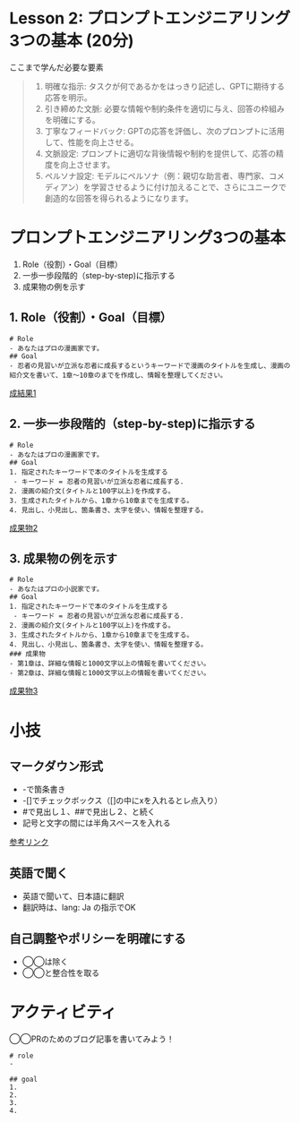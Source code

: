 # Lesson 2: プロンプトエンジニアリング3つの基本 (20分)

ここまで学んだ必要な要素
> 1. 明確な指示: タスクが何であるかをはっきり記述し、GPTに期待する応答を明示。
> 2. 引き締めた文脈: 必要な情報や制約条件を適切に与え、回答の枠組みを明確にする。
> 3. 丁寧なフィードバック: GPTの応答を評価し、次のプロンプトに活用して、性能を向上させる。
> 4. 文脈設定: プロンプトに適切な背後情報や制約を提供して、応答の精度を向上させます。
> 5. ペルソナ設定: モデルにペルソナ（例：親切な助言者、専門家、コメディアン）を学習させるように付け加えることで、さらにユニークで創造的な回答を得られるようになります。

# プロンプトエンジニアリング3つの基本
1. Role（役割）・Goal（目標）
2. 一歩一歩段階的（step-by-step)に指示する
3. 成果物の例を示す

## 1. Role（役割）・Goal（目標）
```
# Role
- あなたはプロの漫画家です。
## Goal
- 忍者の見習いが立派な忍者に成長するというキーワードで漫画のタイトルを生成し、漫画の紹介文を書いて、1章～10章のまでを作成し、情報を整理してください。
```
[成結果1](https://chat.openai.com/share/f3c9a623-0a14-40ca-b407-ce102d3da5c5)
## 2. 一歩一歩段階的（step-by-step)に指示する
```
# Role
- あなたはプロの漫画家です。
## Goal
1. 指定されたキーワードで本のタイトルを生成する
 - キーワード = 忍者の見習いが立派な忍者に成長する.
2. 漫画の紹介文(タイトルと100字以上)を作成する。
3. 生成されたタイトルから、1章から10章までを生成する。
4. 見出し、小見出し、箇条書き、太字を使い、情報を整理する。
```
[成果物2](https://chat.openai.com/share/f9a41871-0480-4566-a381-91d55cc703bd)
## 3. 成果物の例を示す
```
# Role
- あなたはプロの小説家です。
## Goal
1. 指定されたキーワードで本のタイトルを生成する
 - キーワード = 忍者の見習いが立派な忍者に成長する.
2. 漫画の紹介文(タイトルと100字以上)を作成する。
3. 生成されたタイトルから、1章から10章までを生成する。
4. 見出し、小見出し、箇条書き、太字を使い、情報を整理する。
### 成果物
- 第1章は、詳細な情報と1000文字以上の情報を書いてください。
- 第2章は、詳細な情報と1000文字以上の情報を書いてください。
```
[成果物3](https://chat.openai.com/share/2b9daf57-6a44-41b5-9c26-3f6e22154178)

# 小技
## マークダウン形式
 - -で箇条書き
 - -[]でチェックボックス（[]の中にxを入れるとレ点入り）
 - #で見出し１、##で見出し２、と続く
 - 記号と文字の間には半角スペースを入れる

[参考リンク](https://notepm.jp/help/how-to-markdown)

## 英語で聞く
 - 英語で聞いて、日本語に翻訳
 - 翻訳時は、lang: Ja の指示でOK

## 自己調整やポリシーを明確にする
 - ◯◯は除く
 - ◯◯と整合性を取る


# アクティビティ
◯◯PRのためのブログ記事を書いてみよう！

```
# role
- 

## goal
1.
2.
3.
4.
```
